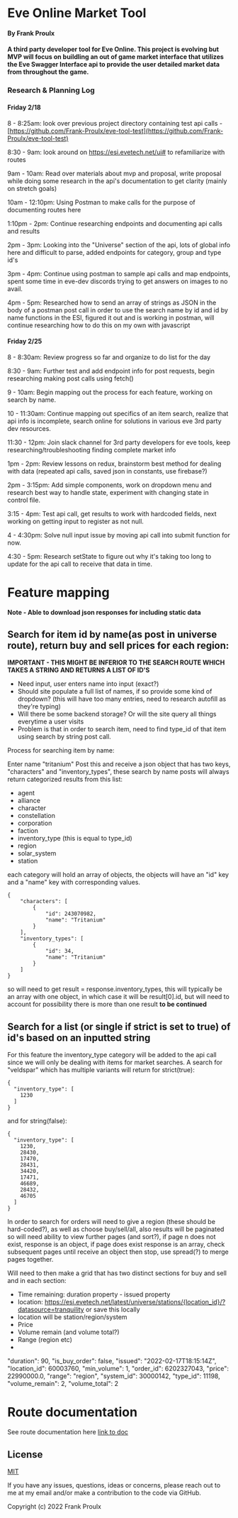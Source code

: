 # Eve Online Market Tool

#### By Frank Proulx

#### A third party developer tool for Eve Online. This project is evolving but MVP will focus on buildling an out of game market interface that utilizes the Eve Swagger Interface api to provide the user detailed market data from throughout the game.


### Research & Planning Log
#### Friday 2/18

8 - 8:25am: look over previous project directory containing test api calls - [https://github.com/Frank-Proulx/eve-tool-test](https://github.com/Frank-Proulx/eve-tool-test)

8:30 - 9am: look around on https://esi.evetech.net/ui# to refamiliarize with routes

9am - 10am: Read over materials about mvp and proposal, write proposal while doing some research in the api's documentation to get clarity (mainly on stretch goals)

10am - 12:10pm: Using Postman to make calls for the purpose of documenting routes here

1:10pm - 2pm: Continue researching endpoints and documenting api calls and results

2pm - 3pm: Looking into the "Universe" section of the api, lots of global info here and difficult to parse, added endpoints for category, group and type id's

3pm - 4pm: Continue using postman to sample api calls and map endpoints, spent some time in eve-dev discords trying to get answers on images to no avail.

4pm - 5pm: Researched how to send an array of strings as JSON in the body of a postman post call in order to use the search name by id and id by name functions in the ESI, figured it out and is working in postman, will continue researching how to do this on my own with javascript

#### Friday 2/25

8 - 8:30am: Review progress so far and organize to do list for the day

8:30 - 9am: Further test and add endpoint info for post requests, begin researching making post calls using fetch()

9 - 10am: Begin mapping out the process for each feature, working on search by name.

10 - 11:30am: Continue mapping out specifics of an item search, realize that api info is incomplete, search online for solutions in various eve 3rd party dev resources.

11:30 - 12pm: Join slack channel for 3rd party developers for eve tools, keep researching/troubleshooting finding complete market info

1pm - 2pm: Review lessons on redux, brainstorm best method for dealing with data (repeated api calls, saved json in constants, use firebase?)

2pm - 3:15pm: Add simple components, work on dropdown menu and research best way to handle state, experiment with changing state in control file.

3:15 - 4pm: Test api call, get results to work with hardcoded fields, next working on getting input to register as not null.

4 - 4:30pm: Solve null input issue by moving api call into submit function for now.

4:30 - 5pm: Research setState to figure out why it's taking too long to update for the api call to receive that data in time.

# Feature mapping 

**Note - Able to download json responses for including static data**

## Search for item id by name(as post in universe route), return buy and sell prices for each region:

**IMPORTANT - THIS MIGHT BE INFERIOR TO THE SEARCH ROUTE WHICH TAKES A STRING AND RETURNS A LIST OF ID'S**

* Need input, user enters name into input (exact?)
* Should site populate a full list of names, if so provide some kind of dropdown? (this will have too many entries, need to research autofill as they're typing)
* Will there be some backend storage? Or will the site query all things everytime a user visits
* Problem is that in order to search item, need to find type_id of that item using search by string post call.

Process for searching item by name:

Enter name "tritanium"
Post this and receive a json object that has two keys, "characters" and "inventory_types", these search by name posts will always return categorized results from this list:

* agent
* alliance
* character
* constellation
* corporation
* faction
* inventory_type (this is equal to type_id)
* region
* solar_system
* station

each category will hold an array of objects, the objects will have an "id" key and a "name" key with corresponding values. 

```
{
    "characters": [
        {
            "id": 243070982,
            "name": "Tritanium"
        }
    ],
    "inventory_types": [
        {
            "id": 34,
            "name": "Tritanium"
        }
    ]
}
```

so will need to get result = response.inventory_types, this will typically be an array with one object, in which case it will be result[0].id, but will need to account for possibility there is more than one result **to be continued**

## Search for a list (or single if strict is set to true) of id's based on an inputted string

For this feature the inventory_type category will be added to the api call since we will only be dealing with items for market searches. A search for "veldspar" which has multiple variants will return for strict(true):
```
{
  "inventory_type": [
    1230
  ]
}
```
and for string(false):
```
{
  "inventory_type": [
    1230,
    28430,
    17470,
    28431,
    34420,
    17471,
    46689,
    28432,
    46705
  ]
}
```

In order to search for orders will need to give a region (these should be hard-coded?), as well as choose buy/sell/all, also results will be paginated so will need ability to view further pages (and sort?), if page n does not exist, response is an object, if page does exist response is an array, check subsequent pages until receive an object then stop, use spread(?) to merge pages together.

Will need to then make a grid that has two distinct sections for buy and sell and in each section:

* Time remaining: duration property - issued property
* location: https://esi.evetech.net/latest/universe/stations/{location_id}/?datasource=tranquility or save this locally
* location will be station/region/system
* Price
* Volume remain (and volume total?)
* Range (region etc)
* 

"duration": 90,
"is_buy_order": false,
"issued": "2022-02-17T18:15:14Z",
"location_id": 60003760,
"min_volume": 1,
"order_id": 6202327043,
"price": 22990000.0,
"range": "region",
"system_id": 30000142,
"type_id": 11198,
"volume_remain": 2,
"volume_total": 2

# Route documentation

See route documentation here [link to doc](https://github.com/Frank-Proulx/capstone-eve-api-tool/blob/main/route-documentation.md)

## License

[MIT](https://opensource.org/licenses/MIT)

If you have any issues, questions, ideas or concerns, please reach out to me at my email and/or make a contribution to the code via GitHub.

Copyright (c) 2022 Frank Proulx